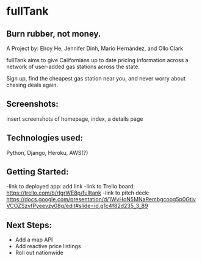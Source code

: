 
# fullTank

## Burn rubber, not money.

A Project by: Elroy He, Jennifer Dinh, 
Mario Hernández, and Ollo Clark

fullTank aims to give Californians up to 
date pricing information across a network 
of user-added gas stations across the state.

Sign up, find the cheapest gas station near you,
and never worry about chasing deals again.

## Screenshots:

insert screenshots of homepage, index, a details page

## Technologies used:

Python, Django, Heroku, AWS(?)

## Getting Started:

-link to deployed app: add link
-link to Trello board: https://trello.com/b/rIgrWE8p/fulltank
-link to pitch deck: https://docs.google.com/presentation/d/1WvHoN5MNaRembgcoog5p0GtivVCOZSzvfPyeevzy08g/edit#slide=id.g1c4f82d235_3_89
## Next Steps:

- Add a map API
- Add reactive price listings
- Roll out nationwide